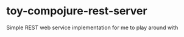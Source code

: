 toy-compojure-rest-server
=========================

Simple REST web service implementation for me to play around with
